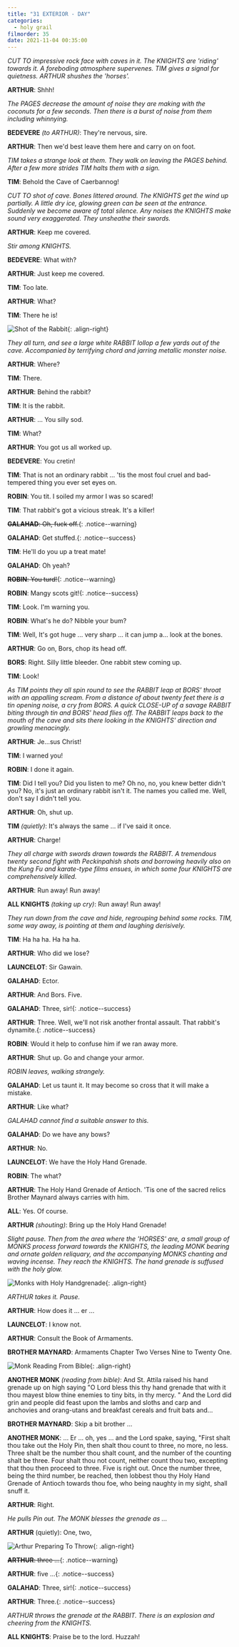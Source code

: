 ```yaml
---
title: "31 EXTERIOR - DAY"
categories:
  - holy grail
filmorder: 35
date: 2021-11-04 00:35:00
---
```


_CUT TO impressive rock face with caves in it. The KNIGHTS are 'riding' towards it. A foreboding atmosphere supervenes. TIM gives a signal for quietness. ARTHUR shushes the 'horses'._

**ARTHUR**: Shhh!

_The PAGES decrease the amount of noise they are making with the coconuts for a few seconds. Then there is a burst of noise from them including whinnying._

**BEDEVERE** _(to ARTHUR)_: They're nervous, sire.

**ARTHUR**: Then we'd best leave them here and carry on on foot.

_TIM takes a strange look at them. They walk on leaving the PAGES behind. After a few more strides TIM halts them with a sign._

**TIM**: Behold the Cave of Caerbannog!

_CUT TO shot of cave. Bones littered around. The KNIGHTS get the wind up partially. A little dry ice, glowing green can be seen at the entrance. Suddenly we become aware of total silence. Any noises the KNIGHTS make sound very exaggerated. They unsheathe their swords._

**ARTHUR**: Keep me covered.

_Stir among KNIGHTS._

**BEDEVERE**: What with?

**ARTHUR**: Just keep me covered.

**TIM**: Too late.

**ARTHUR**: What?

**TIM**: There he is!

![Shot of the Rabbit](https://old.mzonline.com/python/hgimages/grenade1.jpg){: .align-right}

_They all turn, and see a large white RABBIT lollop a few yards out of the cave. Accompanied by terrifying chord and jarring metallic monster noise._

**ARTHUR**: Where?

**TIM**: There.

**ARTHUR**: Behind the rabbit?

**TIM**: It is the rabbit.

**ARTHUR**: ... You silly sod.

**TIM**: What?

**ARTHUR**: You got us all worked up.

**BEDEVERE**: You cretin!

**TIM**: That is not an ordinary rabbit ... 'tis the most foul cruel and bad-tempered thing you ever set eyes on.

**ROBIN**: You tit. I soiled my armor I was so scared!

**TIM**: That rabbit's got a vicious streak. It's a killer!

<span>~~**GALAHAD**: Oh, fuck off.~~</span>{: .notice--warning}

<span>**GALAHAD**: Get stuffed.</span>{: .notice--success}

**TIM**: He'll do you up a treat mate!

**GALAHAD**: Oh yeah?

<span>~~**ROBIN**: You turd!~~</span>{: .notice--warning}

<span>**ROBIN**: Mangy scots git!</span>{: .notice--success}

**TIM**: Look. I'm warning you.

**ROBIN**: What's he do? Nibble your bum?

**TIM**: Well, It's got huge ... very sharp ... it can jump a... look at the bones.

**ARTHUR**: Go on, Bors, chop its head off.

**BORS**: Right. Silly little bleeder. One rabbit stew coming up.

**TIM**: Look!

_As TIM points they all spin round to see the RABBIT leap at BORS' throat with an appalling scream. From a distance of about twenty feet there is a tin opening noise, a cry from BORS. A quick CLOSE-UP of a savage RABBIT biting through tin and BORS' head flies off. The RABBIT leaps back to the mouth of the cave and sits there looking in the KNIGHTS' direction and growling menacingly._

**ARTHUR**: Je...sus Christ!

**TIM**: I warned you!

**ROBIN**: I done it again.

**TIM**: Did I tell you? Did you listen to me? Oh no, no, you knew better didn't you? No, it's just an ordinary rabbit isn't it. The names you called me. Well, don't say I didn't tell you.

**ARTHUR**: Oh, shut up.

**TIM** _(quietly)_: It's always the same ... if I've said it once.

**ARTHUR**: Charge!

_They all charge with swords drawn towards the RABBIT. A tremendous twenty second fight with Peckinpahish shots and borrowing heavily also on the Kung Fu and karate-type films ensues, in which some four KNIGHTS are comprehensively killed._

**ARTHUR**: Run away! Run away!

**ALL KNIGHTS** _(taking up cry)_: Run away! Run away!

_They run down from the cave and hide, regrouping behind some rocks. TIM, some way away, is pointing at them and laughing derisively._

**TIM**: Ha ha ha. Ha ha ha.

**ARTHUR**: Who did we lose?

**LAUNCELOT**: Sir Gawain.

**GALAHAD**: Ector.

**ARTHUR**: And Bors. Five.

<span>**GALAHAD**: Three, sir!</span>{: .notice--success}

<span>**ARTHUR**: Three. Well, we'll not risk another frontal assault. That rabbit's dynamite.</span>{: .notice--success}

**ROBIN**: Would it help to confuse him if we ran away more.

**ARTHUR**: Shut up. Go and change your armor.

_ROBIN leaves, walking strangely._

**GALAHAD**: Let us taunt it. It may become so cross that it will make a mistake.

**ARTHUR**: Like what?

_GALAHAD cannot find a suitable answer to this._

**GALAHAD**: Do we have any bows?

**ARTHUR**: No.

**LAUNCELOT**: We have the Holy Hand Grenade.

**ROBIN**: The what?

**ARTHUR**: The Holy Hand Grenade of Antioch. 'Tis one of the sacred relics Brother Maynard always carries with him.

**ALL**: Yes. Of course.

**ARTHUR** _(shouting)_: Bring up the Holy Hand Grenade!

_Slight pause. Then from the area where the 'HORSES' are, a small group of MONKS process forward towards the KNIGHTS, the leading MONK bearing and ornate golden reliquary, and the accompanying MONKS chanting and waving incense. They reach the KNIGHTS. The hand grenade is suffused with the holy glow._

![Monks with Holy Handgrenade](https://old.mzonline.com/python/hgimages/grenade2.jpg){: .align-right}

_ARTHUR takes it. Pause._

**ARTHUR**: How does it ... er ...

**LAUNCELOT**: I know not.

**ARTHUR**: Consult the Book of Armaments.

**BROTHER MAYNARD**: Armaments Chapter Two Verses Nine to Twenty One.

![Monk Reading From Bible](https://old.mzonline.com/python/hgimages/grenade3.jpg){: .align-right}

**ANOTHER MONK** _(reading from bible)_: And St. Attila raised his hand grenade up on high saying "O Lord bless this thy hand grenade that with it thou mayest blow thine enemies to tiny bits, in thy mercy. " And the Lord did grin and people did feast upon the lambs and sloths and carp and anchovies and orang-utans and breakfast cereals and fruit bats and...

**BROTHER MAYNARD**: Skip a bit brother ...

**ANOTHER MONK**: ... Er ... oh, yes ... and the Lord spake, saying, "First shalt thou take out the Holy Pin, then shalt thou count to three, no more, no less. Three shalt be the number thou shalt count, and the number of the counting shalt be three. Four shalt thou not count, neither count thou two, excepting that thou then proceed to three. Five is right out. Once the number three, being the third number, be reached, then lobbest thou thy Holy Hand Grenade of Antioch towards thou foe, who being naughty in my sight, shall snuff it.

**ARTHUR**: Right.

_He pulls Pin out. The MONK blesses the grenade as ..._

**ARTHUR** (quietly): One, two,

![Arthur Preparing To Throw](https://old.mzonline.com/python/hgimages/grenade4.jpg){: .align-right}

<span>~~**ARTHUR**: three ...~~</span>{: .notice--warning}

<span>**ARTHUR**: five ...</span>{: .notice--success}

<span>**GALAHAD**: Three, sir!</span>{: .notice--success}

<span>**ARTHUR**: Three.</span>{: .notice--success}

_ARTHUR throws the grenade at the RABBIT. There is an explosion and cheering from the KNIGHTS._

**ALL KNIGHTS**: Praise be to the lord. Huzzah! 